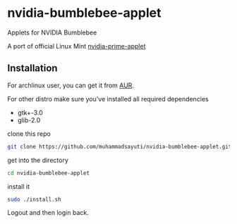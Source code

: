 # nvidia-bumblebee-applet

Applets for NVIDIA Bumblebee

A port of official Linux Mint [nvidia-prime-applet](https://github.com/linuxmint/nvidia-prime-applet.git)

## Installation
For archlinux user, you can get it from [AUR](https://aur.archlinux.org/packages/nvidia-bumblebee-applet/).

For other distro make sure you've installed all required dependencies
- gtk+-3.0
- glib-2.0

clone this repo
```bash
git clone https://github.com/muhammadsayuti/nvidia-bumblebee-applet.git
```

get into the directory
```bash
cd nvidia-bumblebee-applet
```

install it
```bash
sudo ./install.sh
```

Logout and then login back.
